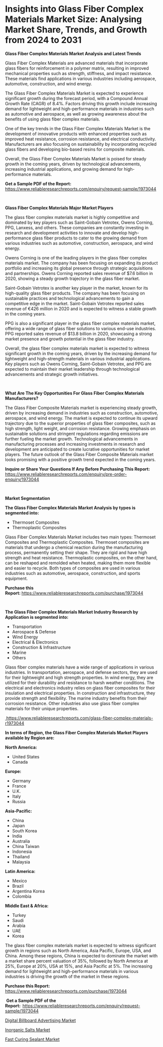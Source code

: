 <p><h1>Insights into Glass Fiber Complex Materials Market Size: Analysing Market Share, Trends, and Growth from 2024 to 2031</h1></p><p><strong>Glass Fiber Complex Materials Market Analysis and Latest Trends</strong></p>
<p><p>Glass Fiber Complex Materials are advanced materials that incorporate glass fibers for reinforcement in a polymer matrix, resulting in improved mechanical properties such as strength, stiffness, and impact resistance. These materials find applications in various industries including aerospace, automotive, construction, and wind energy.</p><p>The Glass Fiber Complex Materials Market is expected to experience significant growth during the forecast period, with a Compound Annual Growth Rate (CAGR) of 8.4%. Factors driving this growth include increasing demand for lightweight and high-performance materials in industries such as automotive and aerospace, as well as growing awareness about the benefits of using glass fiber complex materials.</p><p>One of the key trends in the Glass Fiber Complex Materials Market is the development of innovative products with enhanced properties such as improved heat resistance, corrosion resistance, and electrical conductivity. Manufacturers are also focusing on sustainability by incorporating recycled glass fibers and developing bio-based resins for composite materials.</p><p>Overall, the Glass Fiber Complex Materials Market is poised for steady growth in the coming years, driven by technological advancements, increasing industrial applications, and growing demand for high-performance materials.</p></p>
<p><strong>Get a Sample PDF of the Report:&nbsp;</strong> <a href="https://www.reliableresearchreports.com/enquiry/request-sample/1973044">https://www.reliableresearchreports.com/enquiry/request-sample/1973044</a></p>
<p>&nbsp;</p>
<p><strong>Glass Fiber Complex Materials Major Market Players</strong></p>
<p><p>The glass fiber complex materials market is highly competitive and dominated by key players such as Saint-Gobain Vetrotex, Owens Corning, PPG, Lanxess, and others. These companies are constantly investing in research and development activities to innovate and develop high-performance glass fiber products to cater to the growing demand from various industries such as automotive, construction, aerospace, and wind energy.</p><p>Owens Corning is one of the leading players in the glass fiber complex materials market. The company has been focusing on expanding its product portfolio and increasing its global presence through strategic acquisitions and partnerships. Owens Corning reported sales revenue of $7.6 billion in 2020, showing a steady growth trajectory in the glass fiber market.</p><p>Saint-Gobain Vetrotex is another key player in the market, known for its high-quality glass fiber products. The company has been focusing on sustainable practices and technological advancements to gain a competitive edge in the market. Saint-Gobain Vetrotex reported sales revenue of €426 million in 2020 and is expected to witness a stable growth in the coming years.</p><p>PPG is also a significant player in the glass fiber complex materials market, offering a wide range of glass fiber solutions to various end-use industries. PPG reported sales revenue of $13.8 billion in 2020, showcasing a strong market presence and growth potential in the glass fiber industry.</p><p>Overall, the glass fiber complex materials market is expected to witness significant growth in the coming years, driven by the increasing demand for lightweight and high-strength materials in various industrial applications. Key players such as Owens Corning, Saint-Gobain Vetrotex, and PPG are expected to maintain their market leadership through technological advancements and strategic growth initiatives.</p></p>
<p>&nbsp;</p>
<p><strong>What Are The Key Opportunities For Glass Fiber Complex Materials Manufacturers?</strong></p>
<p><p>The Glass Fiber Composite Materials market is experiencing steady growth, driven by increasing demand in industries such as construction, automotive, aerospace, and wind energy. The market is expected to continue its upward trajectory due to the superior properties of glass fiber composites, such as high strength, light weight, and corrosion resistance. Growing emphasis on sustainable solutions and stringent regulations regarding emissions are further fueling the market growth. Technological advancements in manufacturing processes and increasing investments in research and development are anticipated to create lucrative opportunities for market players. The future outlook of the Glass Fiber Composite Materials market looks promising with a positive growth trend expected in the coming years.</p></p>
<p><strong>Inquire or Share Your Questions If Any Before Purchasing This Report:</strong> <a href="https://www.reliableresearchreports.com/enquiry/pre-order-enquiry/1973044">https://www.reliableresearchreports.com/enquiry/pre-order-enquiry/1973044</a></p>
<p>&nbsp;</p>
<p><strong>Market Segmentation</strong></p>
<p><strong>The Glass Fiber Complex Materials Market Analysis by types is segmented into:</strong></p>
<p><ul><li>Thermoset Composites</li><li>Thermoplastic Composites</li></ul></p>
<p><p>Glass Fiber Complex Materials Market includes two main types: Thermoset Composites and Thermoplastic Composites. Thermoset composites are materials that undergo a chemical reaction during the manufacturing process, permanently setting their shape. They are rigid and have high strength and heat resistance. Thermoplastic composites, on the other hand, can be reshaped and remolded when heated, making them more flexible and easier to recycle. Both types of composites are used in various industries such as automotive, aerospace, construction, and sports equipment.</p></p>
<p><strong>Purchase this Report:&nbsp;</strong><a href="https://www.reliableresearchreports.com/purchase/1973044">https://www.reliableresearchreports.com/purchase/1973044</a></p>
<p>&nbsp;</p>
<p><strong>The Glass Fiber Complex Materials Market Industry Research by Application is segmented into:</strong></p>
<p><ul><li>Transportation</li><li>Aerospace & Defense</li><li>Wind Energy</li><li>Electrical & Electronics</li><li>Construction & Infrastructure</li><li>Marine</li><li>Others</li></ul></p>
<p><p>Glass fiber complex materials have a wide range of applications in various industries. In transportation, aerospace, and defense sectors, they are used for their lightweight and high strength properties. In wind energy, they are utilized for their durability and resistance to harsh weather conditions. The electrical and electronics industry relies on glass fiber composites for their insulation and electrical properties. In construction and infrastructure, they provide strength and flexibility. The marine industry benefits from their corrosion resistance. Other industries also use glass fiber complex materials for their unique properties.</p></p>
<p><a href="https://www.reliableresearchreports.com/glass-fiber-complex-materials-r1973044">&nbsp;https://www.reliableresearchreports.com/glass-fiber-complex-materials-r1973044</a></p>
<p><strong>In terms of Region, the Glass Fiber Complex Materials Market Players available by Region are:</strong></p>
<p>
    <p> <strong> North America: </strong>
        <ul>
            <li>United States</li>
            <li>Canada</li>
        </ul>
        </p> 
    <p> <strong> Europe: </strong>
        <ul>
            <li>Germany</li>
            <li>France</li>
            <li>U.K.</li>
            <li>Italy</li>
            <li>Russia</li>
        </ul>
        </p> 
    <p> <strong> Asia-Pacific: </strong>
        <ul>
            <li>China</li>
            <li>Japan</li>
            <li>South Korea</li>
            <li>India</li>
            <li>Australia</li>
            <li>China Taiwan</li>
            <li>Indonesia</li>
            <li>Thailand</li>
            <li>Malaysia</li>
        </ul>
        </p> 
    <p> <strong> Latin America: </strong>
        <ul>
            <li>Mexico</li>
            <li>Brazil</li>
            <li>Argentina Korea</li>
            <li>Colombia</li>
        </ul>
        </p> 
    <p> <strong> Middle East & Africa: </strong>
        <ul>
            <li>Turkey</li>
            <li>Saudi</li>
            <li>Arabia</li>
            <li>UAE</li>
            <li>Korea</li>
        </ul>
    </p>
    </p>
<p><p>The glass fiber complex materials market is expected to witness significant growth in regions such as North America, Asia Pacific, Europe, USA, and China. Among these regions, China is expected to dominate the market with a market share percent valuation of 35%, followed by North America at 25%, Europe at 20%, USA at 15%, and Asia Pacific at 5%. The increasing demand for lightweight and high-performance materials in various industries is driving the growth of the market in these regions.</p></p>
<p><strong>Purchase this Report: </strong><a href="https://www.reliableresearchreports.com/purchase/1973044">https://www.reliableresearchreports.com/purchase/1973044</a></p>
<p>&nbsp;<strong>Get a Sample PDF of the Report:&nbsp;&nbsp;</strong><a href="https://www.reliableresearchreports.com/enquiry/request-sample/1973044">https://www.reliableresearchreports.com/enquiry/request-sample/1973044</a></p>
<p><strong></strong></p>
<p><p><a href="https://medium.com/@jewelmohr52/global-digital-billboard-advertising-market-by-product-type-by-application-by-region-and-d8b1b7bd8007">Digital Billboard Advertising Market</a></p><p><a href="https://medium.com/@tiannaorton6767/global-inorganic-salts-market-trends-insights-into-growth-opportunities-and-challenges-forecasted-a6df8b7f135d">Inorganic Salts Market</a></p><p><a href="https://medium.com/@fredyconn_73380/global-fast-curing-sealant-market-analysis-trends-forecasts-and-growth-opportunities-2024-7ed3c0e6887c">Fast Curing Sealant Market</a></p></p>